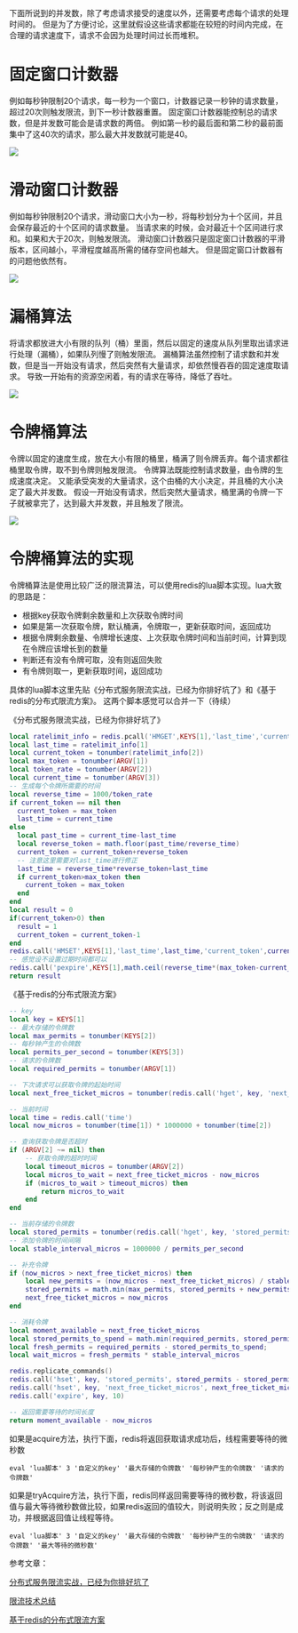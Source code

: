下面所说到的并发数，除了考虑请求接受的速度以外，还需要考虑每个请求的处理时间的。
但是为了方便讨论，这里就假设这些请求都能在较短的时间内完成，在合理的请求速度下，请求不会因为处理时间过长而堆积。

# 固定窗口计数器
例如每秒钟限制20个请求，每一秒为一个窗口，计数器记录一秒钟的请求数量，超过20次则触发限流，到下一秒计数器重置。
固定窗口计数器能控制总的请求数，但是并发数可能会是请求数的两倍。
例如第一秒的最后面和第二秒的最前面集中了这40次的请求，那么最大并发数就可能是40。

![](/file/blog/code/20200703/static001.infoq.cn-resource-image-8d-15-8ded7a2b90e1482093f92fff555b3615.png.JPEG)

# 滑动窗口计数器
例如每秒钟限制20个请求，滑动窗口大小为一秒，将每秒划分为十个区间，并且会保存最近的十个区间的请求数量。
当请求来的时候，会对最近十个区间进行求和。如果和大于20次，则触发限流。
滑动窗口计数器只是固定窗口计数器的平滑版本，区间越小，平滑程度越高所需的储存空间也越大。
但是固定窗口计数器有的问题他依然有。

![](/file/blog/code/20200703/static001.infoq.cn-resource-image-4d-f4-4d03e8e43a8edc3f32376d90e52b85f4.png.JPEG)

# 漏桶算法
将请求都放进大小有限的队列（桶）里面，然后以固定的速度从队列里取出请求进行处理（漏桶），如果队列慢了则触发限流。
漏桶算法虽然控制了请求数和并发数，但是当一开始没有请求，然后突然有大量请求，却依然慢吞吞的固定速度取请求。
导致一开始有的资源空闲着，有的请求在等待，降低了吞吐。

![](/file/blog/code/20200703/static001.infoq.cn-resource-image-75-03-75938d1010138ce66e38c6ed0392f103.png.JPEG)

# 令牌桶算法
令牌以固定的速度生成，放在大小有限的桶里，桶满了则令牌丢弃。每个请求都往桶里取令牌，取不到令牌则触发限流。
令牌算法既能控制请求数量，由令牌的生成速度决定。
又能承受突发的大量请求，这个由桶的大小决定，并且桶的大小决定了最大并发数。
假设一开始没有请求，然后突然大量请求，桶里满的令牌一下子就被拿完了，达到最大并发数，并且触发了限流。

![](/file/blog/code/20200703/static001.infoq.cn-resource-image-ec-93-eca0e5eaa35dac938c673fecf2ec9a93.png.JPEG)

# 令牌桶算法的实现
令牌桶算法是使用比较广泛的限流算法，可以使用redis的lua脚本实现。lua大致的思路是：
+ 根据key获取令牌剩余数量和上次获取令牌时间
+ 如果是第一次获取令牌，默认桶满，令牌取一，更新获取时间，返回成功
+ 根据令牌剩余数量、令牌增长速度、上次获取令牌时间和当前时间，计算到现在令牌应该增长到的数量
+ 判断还有没有令牌可取，没有则返回失败
+ 有令牌则取一，更新获取时间，返回成功

具体的lua脚本这里先贴《分布式服务限流实战，已经为你排好坑了》和《基于redis的分布式限流方案》。
这两个脚本感觉可以合并一下（待续）

《分布式服务限流实战，已经为你排好坑了》
```lua
local ratelimit_info = redis.pcall('HMGET',KEYS[1],'last_time','current_token')
local last_time = ratelimit_info[1]
local current_token = tonumber(ratelimit_info[2])
local max_token = tonumber(ARGV[1])
local token_rate = tonumber(ARGV[2])
local current_time = tonumber(ARGV[3])
-- 生成每个令牌所需要的时间
local reverse_time = 1000/token_rate
if current_token == nil then
  current_token = max_token
  last_time = current_time
else
  local past_time = current_time-last_time
  local reverse_token = math.floor(past_time/reverse_time)
  current_token = current_token+reverse_token
  -- 注意这里需要对last_time进行修正
  last_time = reverse_time*reverse_token+last_time
  if current_token>max_token then
    current_token = max_token
  end
end
local result = 0
if(current_token>0) then
  result = 1
  current_token = current_token-1
end
redis.call('HMSET',KEYS[1],'last_time',last_time,'current_token',current_token)
-- 感觉设不设置过期时间都可以
redis.call('pexpire',KEYS[1],math.ceil(reverse_time*(max_token-current_token)+(current_time-last_time)))
return result
```

《基于redis的分布式限流方案》
```lua
-- key
local key = KEYS[1]
-- 最大存储的令牌数
local max_permits = tonumber(KEYS[2])
-- 每秒钟产生的令牌数
local permits_per_second = tonumber(KEYS[3])
-- 请求的令牌数
local required_permits = tonumber(ARGV[1])

-- 下次请求可以获取令牌的起始时间
local next_free_ticket_micros = tonumber(redis.call('hget', key, 'next_free_ticket_micros') or 0)

-- 当前时间
local time = redis.call('time')
local now_micros = tonumber(time[1]) * 1000000 + tonumber(time[2])

-- 查询获取令牌是否超时
if (ARGV[2] ~= nil) then
    -- 获取令牌的超时时间
    local timeout_micros = tonumber(ARGV[2])
    local micros_to_wait = next_free_ticket_micros - now_micros
    if (micros_to_wait > timeout_micros) then
        return micros_to_wait
    end
end

-- 当前存储的令牌数
local stored_permits = tonumber(redis.call('hget', key, 'stored_permits') or 0)
-- 添加令牌的时间间隔
local stable_interval_micros = 1000000 / permits_per_second

-- 补充令牌
if (now_micros > next_free_ticket_micros) then
    local new_permits = (now_micros - next_free_ticket_micros) / stable_interval_micros
    stored_permits = math.min(max_permits, stored_permits + new_permits)
    next_free_ticket_micros = now_micros
end

-- 消耗令牌
local moment_available = next_free_ticket_micros
local stored_permits_to_spend = math.min(required_permits, stored_permits)
local fresh_permits = required_permits - stored_permits_to_spend;
local wait_micros = fresh_permits * stable_interval_micros

redis.replicate_commands()
redis.call('hset', key, 'stored_permits', stored_permits - stored_permits_to_spend)
redis.call('hset', key, 'next_free_ticket_micros', next_free_ticket_micros + wait_micros)
redis.call('expire', key, 10)

-- 返回需要等待的时间长度
return moment_available - now_micros
```

如果是acquire方法，执行下面，redis将返回获取请求成功后，线程需要等待的微秒数
```
eval 'lua脚本' 3 '自定义的key' '最大存储的令牌数' '每秒钟产生的令牌数' '请求的令牌数'
```

如果是tryAcquire方法，执行下面，redis同样返回需要等待的微秒数，将该返回值与最大等待微秒数做比较，如果redis返回的值较大，则说明失败；反之则是成功，并根据返回值让线程等待。
```
eval 'lua脚本' 3 '自定义的key' '最大存储的令牌数' '每秒钟产生的令牌数' '请求的令牌数' '最大等待的微秒数'
```

参考文章：

[分布式服务限流实战，已经为你排好坑了](https://www.infoq.cn/article/Qg2tX8fyw5Vt-f3HH673)

[限流技术总结](https://blog.wangqi.love/articles/Java/%E9%99%90%E6%B5%81%E6%8A%80%E6%9C%AF%E6%80%BB%E7%BB%93.html)

[基于redis的分布式限流方案](https://blog.wangqi.love/articles/Java/%E5%9F%BA%E4%BA%8Eredis%E7%9A%84%E5%88%86%E5%B8%83%E5%BC%8F%E9%99%90%E6%B5%81%E6%96%B9%E6%A1%88.html)